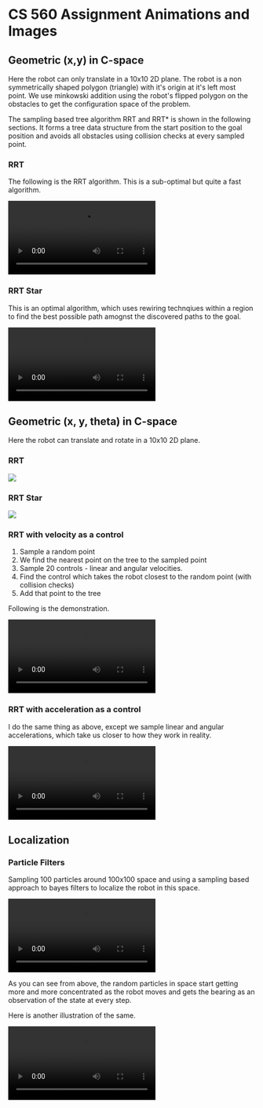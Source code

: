 # CS 560 Assignment Animations and Images



## Geometric (x,y) in C-space

Here the robot can only translate in a 10x10 2D plane. The robot is a non symmetrically shaped polygon (triangle) with it's origin at it's left most point. We use minkowski addition using the robot's flipped polygon on the obstacles to get the configuration space of the problem.

The sampling based tree algorithm RRT and RRT* is shown in the following sections. It forms a tree data structure from the start position to the goal position and avoids all obstacles using collision checks at every sampled point.

### RRT

The following is the RRT algorithm. This is a sub-optimal but quite a fast algorithm.

<video src="https://user-images.githubusercontent.com/25320503/149968226-db68f83a-015e-445f-bd7d-14253c7b5768.mp4" controls="controls" style="max-width: 730px;">
</video>

### RRT Star

This is an optimal algorithm, which uses rewiring technqiues within a region to find the best possible path amognst the discovered paths to the goal.

<video src="https://user-images.githubusercontent.com/25320503/149968880-9f95aca2-93ae-4a29-9d72-44a08717f560.mp4" controls="controls" style="max-width: 730px;">
</video>

## Geometric (x, y, theta) in C-space

Here the robot can translate and rotate in a 10x10 2D plane.

### RRT

<img src="https://user-images.githubusercontent.com/25320503/149968226-db68f83a-015e-445f-bd7d-14253c7b5768.mp4" style="max-width: 730px;"/>

### RRT Star

<img src="https://user-images.githubusercontent.com/25320503/149968880-9f95aca2-93ae-4a29-9d72-44a08717f560.mp4" style="max-width: 730px;"/>


### RRT with velocity as a control

1. Sample a random point
2. We find the nearest point on the tree to the sampled point
3. Sample 20 controls - linear and angular velocities.
4. Find the control which takes the robot closest to the random point (with collision checks)
5. Add that point to the tree 

Following is the demonstration.

<video src="https://user-images.githubusercontent.com/25320503/149969046-9544781a-4f8a-496e-9f0f-69d50564dca7.mp4" controls="controls" style="max-width: 730px;">
</video>

### RRT with acceleration as a control

I do the same thing as above, except we sample linear and angular accelerations, which take us closer to how they work in reality. 

<video src="https://user-images.githubusercontent.com/25320503/149969461-35ce8b3c-b426-417b-9a0d-26b13bd52503.mp4" controls="controls" style="max-width: 730px;">
</video>


## Localization

### Particle Filters

Sampling 100 particles around 100x100 space and using a sampling based approach to bayes filters to localize the robot in this space.


<video src="https://user-images.githubusercontent.com/25320503/149969691-dbf506a5-3d76-4949-b689-383e4dd61116.mp4" controls="controls" style="max-width: 730px;">
</video>

As you can see from above, the random particles in space start getting more and more concentrated as the robot moves and gets the bearing as an observation of the state at every step.

Here is another illustration of the same.

<video src="https://user-images.githubusercontent.com/25320503/149970194-5c5520c8-d743-4572-9e3c-eb12acb9474a.mp4" controls="controls" style="max-width: 730px;">
</video>




